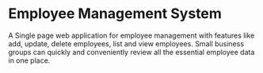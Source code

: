 # Employee Management System
A Single page web application for employee
management with features like add, update, delete
employees, list and view employees. Small business
groups can quickly and conveniently review all the
essential employee data in one place. 
